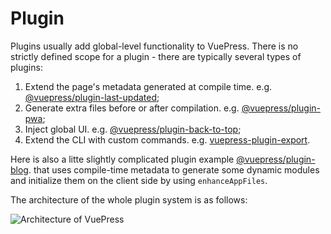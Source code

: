 # Plugin

Plugins usually add global-level functionality to VuePress. There is no strictly defined scope for a plugin - there are typically several types of plugins:

1. Extend the page's metadata generated at compile time. e.g. [@vuepress/plugin-last-updated](./official/plugin-last-updated.md);
2. Generate extra files before or after compilation. e.g. [@vuepress/plugin-pwa](./official/plugin-pwa.md);
3. Inject global UI. e.g. [@vuepress/plugin-back-to-top](./official/plugin-back-to-top.md);
4. Extend the CLI with custom commands. e.g. [vuepress-plugin-export](https://github.com/ulivz/vuepress-plugin-export).

Here is also a litte slightly complicated plugin example [@vuepress/plugin-blog](https://vuepress-plugin-blog.ulivz.com). that uses compile-time metadata to generate some dynamic modules and initialize them on the client side by using `enhanceAppFiles`.

The architecture of the whole plugin system is as follows:

![Architecture of VuePress](/architecture.png)
